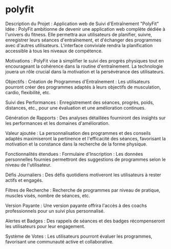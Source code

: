 # polyfit

Description du Projet : Application web de Suivi d'Entraînement "PolyFit"
Idée :
PolyFit ambitionne de devenir une application web complète dédiée à l'univers du fitness. Elle permettra aux utilisateurs de planifier, suivre, enregistrer leurs séances d'entraînement, et d'échanger des programmes avec d'autres utilisateurs. L'interface conviviale rendra la planification accessible à tous les niveaux de compétence.

Motivations :
PolyFit vise à simplifier le suivi des progrès physiques tout en encourageant la cohérence dans la routine d'entraînement. La technologie jouera un rôle crucial dans la motivation et la persévérance des utilisateurs.

Objectifs :
Création de Programmes d'Entraînement : Les utilisateurs pourront créer des programmes adaptés à leurs objectifs de musculation, cardio, flexibilité, etc.

Suivi des Performances : Enregistrement des séances, progrès, poids, distances, etc., pour une évaluation et une amélioration continues.

Génération de Rapports : Des analyses détaillées fourniront des insights sur les performances et les domaines d'amélioration.

Valeur ajoutée :
La personnalisation des programmes et des conseils adaptés maximiseront la pertinence et l'efficacité des séances, favorisant la motivation et la constance dans la recherche de la forme physique.

Fonctionnalités étendues :
Formulaire d'Inscription : Les données personnelles fournies permettront des suggestions de programmes selon le niveau de l'utilisateur.

Défis Journaliers : Des défis quotidiens motiveront les utilisateurs à rester actifs et engagés.

Filtres de Recherche : Recherche de programmes par niveau de pratique, muscles visés, nombre de séances, etc.

Version Payante : Une version payante offrira l'accès à des coachs professionnels pour un suivi plus personnalisé.

Alertes et Badges : Des rappels de séances et des badges récompenseront les utilisateurs pour leur engagement.

Système de Votes : Les utilisateurs pourront évaluer les programmes, favorisant une communauté active et collaborative.
